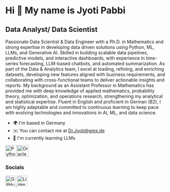 Hi 👋 My name is Jyoti Pabbi
============================

Data Analyst/ Data Scientist
----------------------------

Passionate Data Scientist & Data Engineer with a Ph.D. in Mathematics and strong expertise in developing data driven solutions using Python, ML, LLMs, and Generative AI. Skilled in building scalable data pipelines, predictive models, and interactive dashboards, with experience in time-series forecasting, LLM-based chatbots, and automated summarization. As part of the Data & Analytics team, I excel at loading, refining, and enriching datasets, developing new features aligned with business requirements, and collaborating with cross-functional teams to deliver actionable insights and reports. My background as an Assistant Professor in Mathematics has provided me with deep knowledge of applied mathematics, probability theory, optimization, and operations research, strengthening my analytical and statistical expertise. Fluent in English and proficient in German (B2), I am highly adaptable and committed to continuous learning to keep pace with evolving technologies and innovations in AI, ML, and data science.

* 🌍  I'm based in Germany
* ✉️  You can contact me at [Dr.Jyoti@gmx.de](mailto:Dr.Jyoti@gmx.de)
* 🧠  I'm currently learning LLMs

<p align="left">
<a href="https://www.python.org/" target="_blank" rel="noreferrer"><img src="https://raw.githubusercontent.com/danielcranney/readme-generator/main/public/icons/skills/python-colored.svg" alt="Python" title="Python" width="36" height="36" /></a><a href="https://www.oracle.com/uk/index.html" target="_blank" rel="noreferrer"><img src="https://raw.githubusercontent.com/danielcranney/readme-generator/main/public/icons/skills/oracle-colored.svg" alt="Oracle" title="Oracle" width="36" height="36" /></a>
</p>

### Socials

<p align="left"> <a href="https://www.github.com/JJY-DS" target="_blank" rel="noreferrer"> <picture> <source media="(prefers-color-scheme: dark)" srcset="https://raw.githubusercontent.com/danielcranney/readme-generator/main/public/icons/socials/github-dark.svg" /> <source media="(prefers-color-scheme: light)" srcset="https://raw.githubusercontent.com/danielcranney/readme-generator/main/public/icons/socials/github.svg" /> <img src="https://raw.githubusercontent.com/danielcranney/readme-generator/main/public/icons/socials/github.svg" width="32" height="32" alt="GitHub" title="GitHub" /> </picture> </a> <a href="https://www.linkedin.com/in/drjyoti25" target="_blank" rel="noreferrer"> <picture> <source media="(prefers-color-scheme: dark)" srcset="https://raw.githubusercontent.com/danielcranney/readme-generator/main/public/icons/socials/linkedin-dark.svg" /> <source media="(prefers-color-scheme: light)" srcset="https://raw.githubusercontent.com/danielcranney/readme-generator/main/public/icons/socials/linkedin.svg" /> <img src="https://raw.githubusercontent.com/danielcranney/readme-generator/main/public/icons/socials/linkedin.svg" width="32" height="32" alt="LinkedIn" title="LinkedIn" /> </picture> </a></p>
